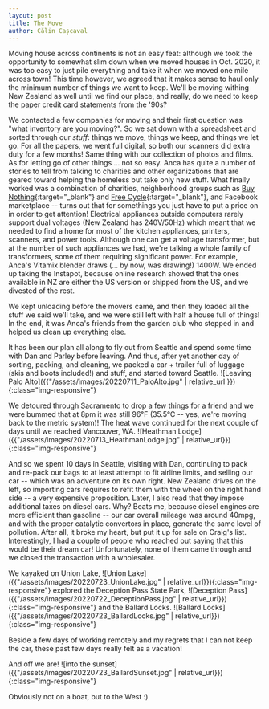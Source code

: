 ```yaml
---
layout: post
title: The Move
author: Călin Cașcaval
---
```


Moving house across continents is not an easy feat: although we took the opportunity
to somewhat slim down when we moved houses in Oct. 2020, it was too easy to just
pile everything and take it when we moved one mile across town! This time however, we
agreed that it makes sense to haul only the minimum number of things we want to
keep. We'll be moving withing New Zealand as well until we find our place, and
really, do we need to keep the paper credit card statements from the '90s?

We contacted a few companies for moving and their first question was "what inventory
are you moving?". So we sat down with a spreadsheet and sorted through our _stuff_:
things we move, things we keep, and things we let go. For all the papers, we went
full digital, so both our scanners did extra duty for a few months! Same thing with
our collection of photos and films. As for letting go of other things ... not so
easy. Anca has quite a number of stories to tell from talking to charities and other
organizations that are geared toward helping the homeless but take only new stuff.
What finally worked was a combination of charities, neighborhood groups such as [Buy
Nothing](https://www.facebook.com/BuyNothingProject/){:target="_blank"} and [Free
Cycle](https://www.freecycle.org/town/PaloAltoCA){:target="_blank"}, and Facebook
marketplace -- turns out that for somethings you just have to put a price on in
order to get attention! Electrical appliances outside computers rarely support dual
voltages (New Zealand has 240V/50Hz) which meant that we needed to find a home for
most of the kitchen appliances, printers, scanners, and power tools. Although one
can get a voltage transformer, but at the number of such appliances we had, we're
talking a whole family of transformers, some of them requiring significant power.
For example, Anca's Vitamix blender draws (... by now, was drawing!) 1400W. We ended
up taking the Instapot, because online research showed that the ones available in NZ
are either the US version or shipped from the US, and we divested of the rest.

We kept unloading before the movers came, and then they loaded all the stuff we said
we'll take, and we were still left with half a house full of things! In the end, it
was Anca's friends from the garden club who stepped in and helped us clean up
everything else.

It has been our plan all along to fly out from Seattle and spend some time with Dan
and Parley before leaving. And thus, after yet another day of sorting, packing, and
cleaning, we packed a car + trailer full of luggage (skis and boots included!) and
stuff, and started toward Seattle. 
![Leaving Palo Alto]({{"/assets/images/20220711_PaloAlto.jpg" | relative_url }}){:class="img-responsive"}

We detoured through Sacramento to drop a few things for a friend and we were bummed
that at 8pm it was still 96℉ (35.5℃ -- yes, we're moving back to the metric system)!
The heat wave continued for the next couple of days until we reached Vancouver, WA.
![Heathman Lodge]({{"/assets/images/20220713_HeathmanLodge.jpg" | relative_url}}){:class="img-responsive"}

And so we spent 10 days in Seattle, visiting with Dan, continuing to pack and
re-pack our bags to at least attempt to fit airline limits, and selling our car --
which was an adventure on its own right. New Zealand drives on the left, so
importing cars requires to refit them with the wheel on the right hand side -- a
very expensive proposition. Later, I also read that they impose additional taxes on
diesel cars. Why? Beats me, because diesel engines are more efficient than gasoline
-- our car overall mileage was around 40mpg, and with the proper catalytic
convertors in place, generate the same level of pollution. After all, it broke my
heart, but put it up for sale on Craig's list. Interestingly, I had a couple of
people who reached out saying that this would be their dream car! Unfortunately,
none of them came through and we closed the transaction with a wholesaler.

We kayaked on Union Lake, 
![Union Lake]({{"/assets/images/20220723_UnionLake.jpg" | relative_url}}){:class="img-responsive"} explored the
Deception Pass State Park, 
![Deception Pass]({{"/assets/images/20220722_DeceptionPass.jpg"  | relative_url}}){:class="img-responsive"} and the
Ballard Locks. 
![Ballard Locks]({{"/assets/images/20220723_BallardLocks.jpg" | relative_url}}){:class="img-responsive"}

Beside a few days of working remotely and my regrets that I can not keep the car, these past few days really felt as a vacation!

And off we are!
![into the sunset]({{"/assets/images/20220723_BallardSunset.jpg" | relative_url}}){:class="img-responsive"}

Obviously not on a boat, but to the West :)
